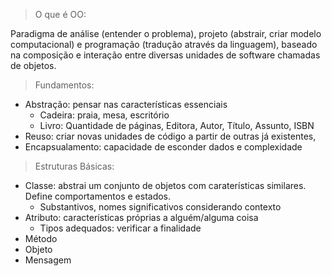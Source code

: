 > O que é OO:

Paradigma de análise (entender o problema), projeto (abstrair, criar modelo computacional) e programação (tradução através da linguagem), baseado na composição e interação entre diversas unidades de software chamadas de objetos.

> Fundamentos:

* Abstração: pensar nas características essenciais
    * Cadeira: praia, mesa, escritório
    * Livro:  Quantidade de páginas, Editora, Autor, Título, Assunto, ISBN
* Reuso: criar novas unidades de código a partir de outras já existentes,
* Encapsualamento: capacidade de esconder dados e complexidade

> Estruturas Básicas:

* Classe: abstrai um conjunto de objetos com caraterísticas similares. Define comportamentos e estados.
    * Substantivos, nomes significativos considerando contexto
* Atributo: características próprias a alguém/alguma coisa
    * Tipos adequados: verificar a finalidade
* Método
* Objeto
* Mensagem


